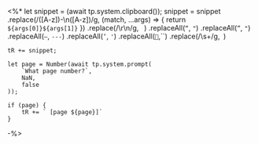 <%*
	let snippet = (await tp.system.clipboard());
	snippet = snippet
	.replace(/([A-z])-\n([A-z])/g, (match, ...args) => {
		return `${args[0]}${args[1]}`
	})
	.replace(/\r\n/g, ` `)
	.replaceAll(`“`, `"`)
	.replaceAll(`”`, `"`)
	.replaceAll(`—`, `---`)
	.replaceAll(`’`, `'`)
	.replaceAll(``,``)
	.replace(/\s+/g,` `)
	
	tR += snippet;
	
	let page = Number(await tp.system.prompt(
		`What page number?`,
		NaN,
		false
	));

	if (page) {
		tR += ` [page ${page}]`
	}
-%>